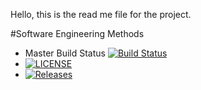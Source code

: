 Hello, this is the read me file for the project.

#Software Engineering Methods

- Master Build Status [![Build Status](https://travis-ci.com/AidanGoldie7/sem.svg?branch=master)](https://travis-ci.com/AidanGoldie7/sem)
- [![LICENSE](https://img.shields.io/github/license/AidanGoldie7/sem.svg?style=flat-square)](https://github.com/AidanGoldie7/sem/blob/master/LICENSE)
- [![Releases](https://img.shields.io/github/release/AidanGoldie7/sem/all.svg?style=flat-square)](https://github.com/AidanGoldie7/sem/releases)